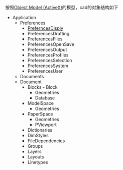 


按照[Object Model (ActiveX)](http://help.autodesk.com/view/ACD/2016/ENU/?guid=GUID-A809CD71-4655-44E2-B674-1FE200B9FE30)的模型，cad的对象结构如下

- Application
  - Preferences
    - [PreferncesDisply](PreferncesDisply.md)
    - PreferencesDrafting
    - PreferencesFiles
    - PreferencesOpenSave
    - PreferencesOutput
    - PreferencesProfiles
    - PreferencesSelection
    - PreferencesSystem
    - PreferencesUser
  - Documents
  - Document
    - Blocks - Block
      - Geometries
      - Database
    - ModelSpace
      - Geometries
    - PaperSpace
      - Geometries
      - PViewport
    - Dictionaries
    - DimStyles
    - FileDependencies
    - Groups
    - Layers
    - Layouts
    - Linetypes
